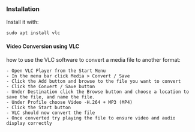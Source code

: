 

### Installation

Install it with:

```
sudo apt install vlc
```




#### Video Conversion using VLC

how to use the VLC software to convert a media file to another format:

    - Open VLC Player from the Start Menu
    - In the menu bar click Media > Convert / Save
    - Click the Add button and browse to the file you want to convert
    - Click the Convert / Save button
    - Under Destination click the Browse button and choose a location to save the file, and name the file.
    - Under Profile choose Video -H.264 + MP3 (MP4)
    - Click the Start button
    - VLC should now convert the file
    - Once converted try playing the file to ensure video and audio display correctly

